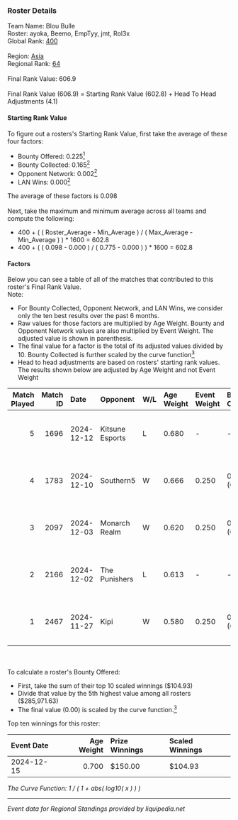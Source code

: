 ### Roster Details<br />
Team Name: Blou Bulle<br />
Roster: ayoka, Beemo, EmpTyy, jmt, Rol3x<br />
Global Rank: [400](../../standings_global_2025_02_28.md)<br />
<br />
Region: [Asia]( ../../standings_asia_2025_02_28.md)<br />
Regional Rank: [64]( ../../standings_asia_2025_02_28.md)<br />
<br />
Final Rank Value:  606.9<br />
<br />
Final Rank Value (606.9) = Starting Rank Value (602.8) + Head To Head Adjustments (4.1)<br />

#### Starting Rank Value<br />
To figure out a rosters's Starting Rank Value, first take the average of these four factors:<br />
- Bounty Offered: 0.225[<sup>1</sup>](#table2)
- Bounty Collected: 0.165[<sup>2</sup>](#table1)
- Opponent Network: 0.002[<sup>2</sup>](#table1)
- LAN Wins: 0.000[<sup>2</sup>](#table1)

The average of these factors is 0.098<br />
<br />
Next, take the maximum and minimum average across all teams and compute the following:<br />
- 400 + ( ( Roster_Average - Min_Average ) / ( Max_Average - Min_Average ) ) * 1600 = 602.8
- 400 + ( ( 0.098 - 0.000 ) / ( 0.775 - 0.000 ) ) * 1600 = 602.8


#### Factors<br />
Below you can see a table of all of the matches that contributed to this roster's Final Rank Value.<br />
Note:<br />

- For Bounty Collected, Opponent Network, and LAN Wins, we consider only the ten best results over the past 6 months.
- Raw values for those factors are multiplied by Age Weight. Bounty and Opponent Network values are also multiplied by Event Weight. The adjusted value is shown in parenthesis.
- The final value for a factor is the total of its adjusted values divided by 10. Bounty Collected is further scaled by the curve function[<sup>3</sup>](#curveFunction)
- Head to head adjustments are based on rosters' starting rank values. The results shown below are adjusted by Age Weight and not Event Weight
<span id="table1"></span><br />


| Match Played | Match ID | Date       | Opponent        | W/L | Age Weight | Event Weight | Bounty Collected | Opponent Network | LAN Wins  | H2H Adj. | Roster                           |
| -: | -: | :- | :- | :- | :- | :- | :- | :- | :- | -: | :- |
|            5 |     1696 | 2024-12-12 | Kitsune Esports | L   | 0.680      | -            | -                | -                | -         |   -10.64 | ayoka, Beemo, EmpTyy, jmt, Rol3x |
|            4 |     1783 | 2024-12-10 | Southern5       | W   | 0.666      | 0.250        | 0.000 (0.000)    | 0.060 (0.010)    | 0 (0.000) |     9.99 | ayoka, Beemo, EmpTyy, jmt, Rol3x |
|            3 |     2097 | 2024-12-03 | Monarch Realm   | W   | 0.620      | 0.250        | 0.000 (0.000)    | 0.030 (0.005)    | 0 (0.000) |     4.79 | ayoka, Beemo, EmpTyy, jmt, Rol3x |
|            2 |     2166 | 2024-12-02 | The Punishers   | L   | 0.613      | -            | -                | -                | -         |    -6.83 | ayoka, Beemo, EmpTyy, jmt, Rol3x |
|            1 |     2467 | 2024-11-27 | Kipi            | W   | 0.580      | 0.250        | 0.000 (0.000)    | 0.029 (0.004)    | 0 (0.000) |     6.80 | ayoka, Beemo, EmpTyy, jmt, Rol3x |

<br />
<span id="table2"></span><br />
To calculate a roster's Bounty Offered:<br />

- First, take the sum of their top 10 scaled winnings ($104.93)
- Divide that value by the 5th highest value among all rosters ($285,971.63)
- The final value (0.00) is scaled by the curve function.[<sup>3</sup>](#curveFunction)

Top ten winnings for this roster:<br />

| Event Date | Age Weight | Prize Winnings | Scaled Winnings |
| :- | -: | :- | :- |
| 2024-12-15 |      0.700 | $150.00        | $104.93         |


<span id="curveFunction"></span>_The Curve Function: 1 / ( 1 + abs( log10( x ) ) )_<br />

---
_Event data for Regional Standings provided by liquipedia.net_<br />
